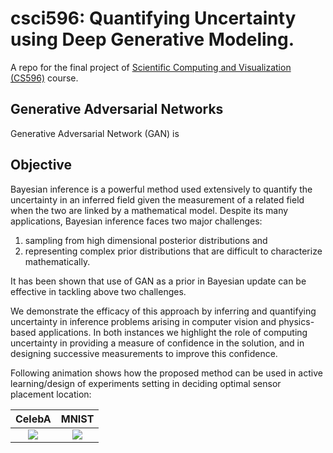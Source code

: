 # csci596: Quantifying Uncertainty using Deep Generative Modeling.
A repo for the final project of [Scientific Computing and Visualization (CS596)](http://cacs.usc.edu/education/cs596.html) course.

## Generative Adversarial Networks
[](https://github.com/dhruvpatel108/cs596/blob/master/figure/gan.png)
Generative Adversarial Network (GAN) is 


## Objective
Bayesian inference is a powerful method used extensively to quantify the uncertainty in an inferred field given the measurement of a related field
when the two are linked by a mathematical model. Despite its many applications, Bayesian inference faces two major 
challenges: 
1. sampling from high dimensional posterior distributions and 
2. representing complex prior distributions that are difficult to characterize mathematically. 

It has been shown that use of GAN as a prior in Bayesian update can be effective in tackling above two challenges.

We demonstrate the efficacy of this approach by inferring and 
quantifying uncertainty in inference problems arising in computer vision and physics-based applications. 
In both instances we highlight the role of computing uncertainty in providing a measure of confidence in the solution,
and in designing successive measurements to improve this confidence. 

Following animation shows how the proposed method can be used in active learning/design of experiments setting in deciding
optimal sensor placement location:

CelebA             |  MNIST
:-------------------------:|:-------------------------:
![](https://github.com/dhruvpatel108/GANPriors/blob/master/images/celeba_oed.gif)  |  ![](https://github.com/dhruvpatel108/GANPriors/blob/master/images/mnist_oed.gif)
